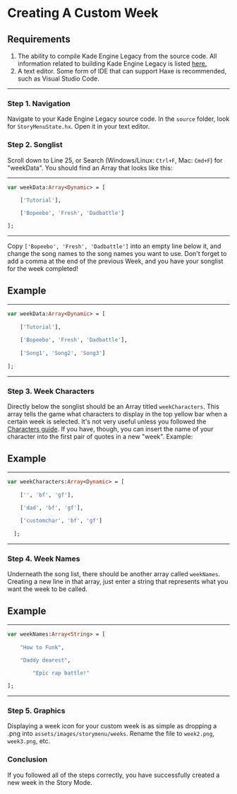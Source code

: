 # Creating A Custom Week

## Requirements
1. The ability to compile Kade Engine Legacy from the source code. All information related to building Kade Engine Legacy is listed [here.](https://github.com/dolpshy/Kade-Engine-Legacy/blob/main/docs/building.md)
2. A text editor. Some form of IDE that can support Haxe is recommended, such as Visual Studio Code.

---
### Step 1. Navigation
Navigate to your Kade Engine Legacy source code. In the `source` folder, look for `StoryMenuState.hx`. Open it in your text editor.

### Step 2. Songlist

Scroll down to Line 25, or Search (Windows/Linux: `Ctrl+F`, Mac: `Cmd+F`) for "weekData". You should find an Array that looks like this:

---

```haxe
var weekData:Array<Dynamic> = [
		
    ['Tutorial'],

    ['Bopeebo', 'Fresh', 'Dadbattle']

];
```

---

Copy `['Bopeebo', 'Fresh', 'Dadbattle']` into an empty line below it, and change the song names to the song names you want to use.
Don't forget to add a comma at the end of the previous Week, and you have your songlist for the week completed!

Example
---

---

```haxe
var weekData:Array<Dynamic> = [
		
    ['Tutorial'],
		
    ['Bopeebo', 'Fresh', 'Dadbattle'],
		
    ['Song1', 'Song2', 'Song3']
    
];
```
 
---
 
### Step 3. Week Characters
Directly below the songlist should be an Array titled `weekCharacters`. This array tells the game what characters to display in the top yellow bar when a certain week is selected.
It's not very useful unless you followed the [Characters guide](https://github.com/dolpshy/Kade-Engine-Legacy/blob/main/docs/guides/character.md). If you have, though, you can insert the name of your character into the first pair of quotes in a new "week". Example:

Example
---

---

```haxe
var weekCharacters:Array<Dynamic> = [
		
    ['', 'bf', 'gf'],
		
    ['dad', 'bf', 'gf'],

    ['customchar', 'bf', 'gf']
	
  ];
```

---

### Step 4. Week Names

Underneath the song list, there should be another array called `weekNames`. Creating a new line in that array, just enter a string that represents what you want the week to be called.

Example
---

---
```haxe
var weekNames:Array<String> = [
		
	"How to Funk",
		
	"Daddy dearest",

        "Epic rap battle!"

];
```

---
  
### Step 5. Graphics
  
Displaying a week icon for your custom week is as simple as dropping a .png into `assets/images/storymenu/weeks`. Rename the file to `week2.png`, `week3.png`, etc.

### Conclusion

If you followed all of the steps correctly, you have successfully created a new week in the Story Mode.
